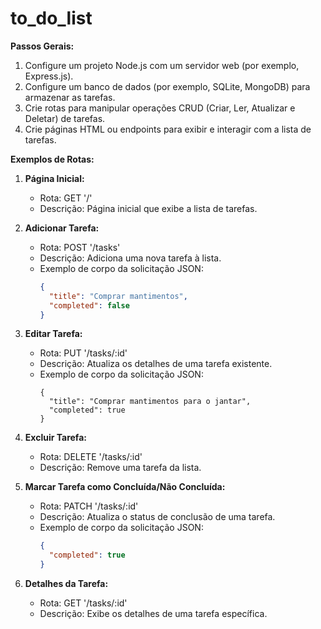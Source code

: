 # to_do_list

**Passos Gerais:**
1. Configure um projeto Node.js com um servidor web (por exemplo, Express.js).
2. Configure um banco de dados (por exemplo, SQLite, MongoDB) para armazenar as tarefas.
3. Crie rotas para manipular operações CRUD (Criar, Ler, Atualizar e Deletar) de tarefas.
4. Crie páginas HTML ou endpoints para exibir e interagir com a lista de tarefas.

**Exemplos de Rotas:**

1. **Página Inicial:**
   - Rota: GET '/'
   - Descrição: Página inicial que exibe a lista de tarefas.

2. **Adicionar Tarefa:**
   - Rota: POST '/tasks'
   - Descrição: Adiciona uma nova tarefa à lista.
   - Exemplo de corpo da solicitação JSON:
     ```json
     {
       "title": "Comprar mantimentos",
       "completed": false
     }
     ```

3. **Editar Tarefa:**
   - Rota: PUT '/tasks/:id'
   - Descrição: Atualiza os detalhes de uma tarefa existente.
   - Exemplo de corpo da solicitação JSON:
     ```json'
     {  
       "title": "Comprar mantimentos para o jantar",
       "completed": true
     }
     ```

4. **Excluir Tarefa:**
   - Rota: DELETE '/tasks/:id'
   - Descrição: Remove uma tarefa da lista.
   
5. **Marcar Tarefa como Concluída/Não Concluída:**
   - Rota: PATCH '/tasks/:id'
   - Descrição: Atualiza o status de conclusão de uma tarefa.
   - Exemplo de corpo da solicitação JSON:
     ```json
     {
       "completed": true
     }
     ```

6. **Detalhes da Tarefa:**
   - Rota: GET '/tasks/:id'
   - Descrição: Exibe os detalhes de uma tarefa específica.